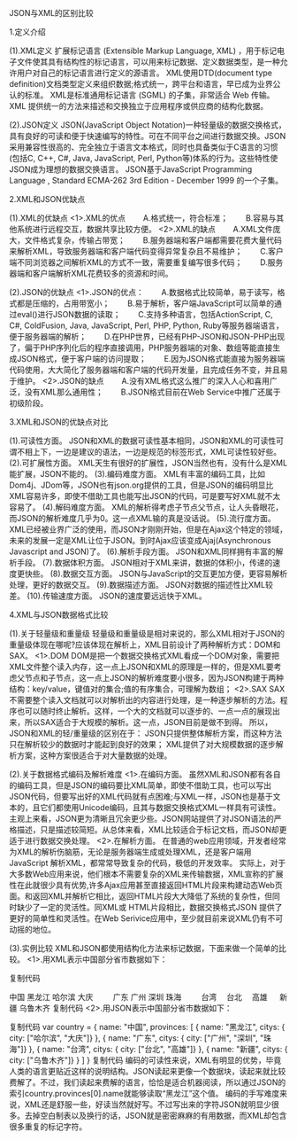 JSON与XML的区别比较

1.定义介绍

(1).XML定义
扩展标记语言 (Extensible Markup Language, XML) ，用于标记电子文件使其具有结构性的标记语言，可以用来标记数据、定义数据类型，是一种允许用户对自己的标记语言进行定义的源语言。 XML使用DTD(document type definition)文档类型定义来组织数据;格式统一，跨平台和语言，早已成为业界公认的标准。
XML是标准通用标记语言 (SGML) 的子集，非常适合 Web 传输。XML 提供统一的方法来描述和交换独立于应用程序或供应商的结构化数据。

(2).JSON定义
JSON(JavaScript Object Notation)一种轻量级的数据交换格式，具有良好的可读和便于快速编写的特性。可在不同平台之间进行数据交换。JSON采用兼容性很高的、完全独立于语言文本格式，同时也具备类似于C语言的习惯(包括C, C++, C#, Java, JavaScript, Perl, Python等)体系的行为。这些特性使JSON成为理想的数据交换语言。
JSON基于JavaScript Programming Language , Standard ECMA-262 3rd Edition - December 1999 的一个子集。

2.XML和JSON优缺点

(1).XML的优缺点
<1>.XML的优点
　　A.格式统一，符合标准；
　　B.容易与其他系统进行远程交互，数据共享比较方便。
<2>.XML的缺点
　　A.XML文件庞大，文件格式复杂，传输占带宽；
　　B.服务器端和客户端都需要花费大量代码来解析XML，导致服务器端和客户端代码变得异常复杂且不易维护；
　　C.客户端不同浏览器之间解析XML的方式不一致，需要重复编写很多代码；
　　D.服务器端和客户端解析XML花费较多的资源和时间。

(2).JSON的优缺点
<1>.JSON的优点：
　　A.数据格式比较简单，易于读写，格式都是压缩的，占用带宽小；
　　B.易于解析，客户端JavaScript可以简单的通过eval()进行JSON数据的读取；
　　C.支持多种语言，包括ActionScript, C, C#, ColdFusion, Java, JavaScript, Perl, PHP, Python, Ruby等服务器端语言，便于服务器端的解析；
　　D.在PHP世界，已经有PHP-JSON和JSON-PHP出现了，偏于PHP序列化后的程序直接调用，PHP服务器端的对象、数组等能直接生成JSON格式，便于客户端的访问提取；
　　E.因为JSON格式能直接为服务器端代码使用，大大简化了服务器端和客户端的代码开发量，且完成任务不变，并且易于维护。
<2>.JSON的缺点
　　A.没有XML格式这么推广的深入人心和喜用广泛，没有XML那么通用性；
　　B.JSON格式目前在Web Service中推广还属于初级阶段。

3.XML和JSON的优缺点对比

(1).可读性方面。
JSON和XML的数据可读性基本相同，JSON和XML的可读性可谓不相上下，一边是建议的语法，一边是规范的标签形式，XML可读性较好些。
(2).可扩展性方面。
XML天生有很好的扩展性，JSON当然也有，没有什么是XML能扩展，JSON不能的。
(3).编码难度方面。
XML有丰富的编码工具，比如Dom4j、JDom等，JSON也有json.org提供的工具，但是JSON的编码明显比XML容易许多，即使不借助工具也能写出JSON的代码，可是要写好XML就不太容易了。
(4).解码难度方面。
XML的解析得考虑子节点父节点，让人头昏眼花，而JSON的解析难度几乎为0。这一点XML输的真是没话说。
(5).流行度方面。
XML已经被业界广泛的使用，而JSON才刚刚开始，但是在Ajax这个特定的领域，未来的发展一定是XML让位于JSON。到时Ajax应该变成Ajaj(Asynchronous Javascript and JSON)了。
(6).解析手段方面。
JSON和XML同样拥有丰富的解析手段。
(7).数据体积方面。
JSON相对于XML来讲，数据的体积小，传递的速度更快些。
(8).数据交互方面。
JSON与JavaScript的交互更加方便，更容易解析处理，更好的数据交互。
(9).数据描述方面。
JSON对数据的描述性比XML较差。
(10).传输速度方面。
JSON的速度要远远快于XML。

4.XML与JSON数据格式比较

(1).关于轻量级和重量级
轻量级和重量级是相对来说的，那么XML相对于JSON的重量级体现在哪呢?应该体现在解析上，XML目前设计了两种解析方式：DOM和 SAX。
<1>.DOM
DOM是把一个数据交换格式XML看成一个DOM对象，需要把XML文件整个读入内存，这一点上JSON和XML的原理是一样的，但是XML要考虑父节点和子节点，这一点上JSON的解析难度要小很多，因为JSON构建于两种结构：key/value，键值对的集合;值的有序集合，可理解为数组；
<2>.SAX
SAX不需要整个读入文档就可以对解析出的内容进行处理，是一种逐步解析的方法。程序也可以随时终止解析。这样，一个大的文档就可以逐步的、一点一点的展现出来，所以SAX适合于大规模的解析。这一点，JSON目前是做不到得。
所以，JSON和XML的轻/重量级的区别在于：
JSON只提供整体解析方案，而这种方法只在解析较少的数据时才能起到良好的效果；
XML提供了对大规模数据的逐步解析方案，这种方案很适合于对大量数据的处理。

(2).关于数据格式编码及解析难度
<1>.在编码方面。
虽然XML和JSON都有各自的编码工具，但是JSON的编码要比XML简单，即使不借助工具，也可以写出JSON代码，但要写出好的XML代码就有点困难;与XML一样，JSON也是基于文本的，且它们都使用Unicode编码，且其与数据交换格式XML一样具有可读性。
主观上来看，JSON更为清晰且冗余更少些。JSON网站提供了对JSON语法的严格描述，只是描述较简短。从总体来看，XML比较适合于标记文档，而JSON却更适于进行数据交换处理。
<2>.在解析方面。
在普通的web应用领域，开发者经常为XML的解析伤脑筋，无论是服务器端生成或处理XML，还是客户端用 JavaScript 解析XML，都常常导致复杂的代码，极低的开发效率。
实际上，对于大多数Web应用来说，他们根本不需要复杂的XML来传输数据，XML宣称的扩展性在此就很少具有优势,许多Ajax应用甚至直接返回HTML片段来构建动态Web页面。和返回XML并解析它相比，返回HTML片段大大降低了系统的复杂性，但同时缺少了一定的灵活性。同XML或 HTML片段相比，数据交换格式JSON 提供了更好的简单性和灵活性。在Web Serivice应用中，至少就目前来说XML仍有不可动摇的地位。

(3).实例比较
XML和JSON都使用结构化方法来标记数据，下面来做一个简单的比较。
<1>.用XML表示中国部分省市数据如下：

复制代码
<?xml version="1.0" encoding="utf-8" ?>
<country>
  <name>中国</name>
  <province>
    <name>黑龙江</name>
    <citys>
      <city>哈尔滨</city>
      <city>大庆</city>
    </citys>  　　
  </province>
  <province>
    <name>广东</name>
    <citys>
      <city>广州</city>
      <city>深圳</city>
      <city>珠海</city>
    </citys> 　　
  </province>
  <province>
    <name>台湾</name>
    <citys>
      　<city>台北</city>
      　<city>高雄</city>
    </citys>　
  </province>
  <province>
    <name>新疆</name>
    <citys>
      <city>乌鲁木齐</city>
    </citys>
  </province>
</country>
复制代码
<2>.用JSON表示中国部分省市数据如下：

复制代码
 var country =
        {
            name: "中国",
            provinces: [
            { name: "黑龙江", citys: { city: ["哈尔滨", "大庆"]} },
            { name: "广东", citys: { city: ["广州", "深圳", "珠海"]} },
            { name: "台湾", citys: { city: ["台北", "高雄"]} },
            { name: "新疆", citys: { city: ["乌鲁木齐"]} }
            ]
        }
复制代码
编码的可读性来说，XML有明显的优势，毕竟人类的语言更贴近这样的说明结构。JSON读起来更像一个数据块，读起来就比较费解了。不过，我们读起来费解的语言，恰恰是适合机器阅读，所以通过JSON的索引country.provinces[0].name就能够读取“黑龙江”这个值。
编码的手写难度来说，XML还是舒服一些，好读当然就好写。不过写出来的字符JSON就明显少很多。去掉空白制表以及换行的话，JSON就是密密麻麻的有用数据，而XML却包含很多重复的标记字符。